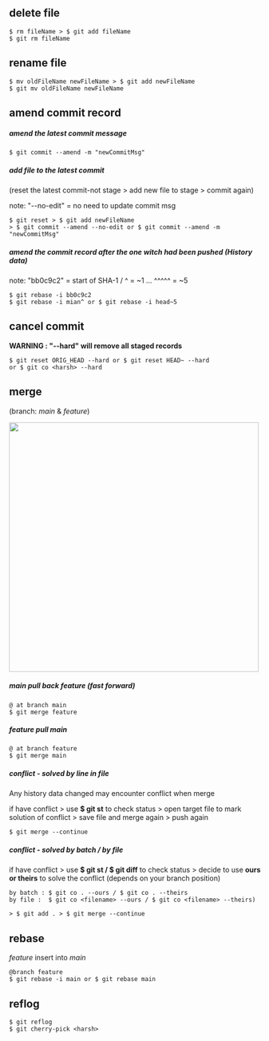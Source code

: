## delete file
```
$ rm fileName > $ git add fileName
$ git rm fileName
```

## rename file
```
$ mv oldFileName newFileName > $ git add newFileName
$ git mv oldFileName newFileName
```

## amend commit record

##### amend the latest commit message

```
$ git commit --amend -m "newCommitMsg"
````

##### add file to the latest commit

   (reset the latest commit-not stage > add new file to stage > commit again)

   note: "--no-edit" = no need to update commit msg

```
$ git reset > $ git add newFileName
> $ git commit --amend --no-edit or $ git commit --amend -m "newCommitMsg"
```

##### amend the commit record after the one witch had been pushed (History data)

   note: "bb0c9c2" = start of SHA-1 / ^ = ~1 ... ^^^^^ = ~5

```
$ git rebase -i bb0c9c2
$ git rebase -i mian^ or $ git rebase -i head~5
```

## cancel commit
**WARNING : "--hard" will remove all staged records**
```
$ git reset ORIG_HEAD --hard or $ git reset HEAD~ --hard
or $ git co <harsh> --hard
```


## merge
(branch: _main_ & _feature_)

<img src="https://raw.githubusercontent.com/rubywu0604/learningNote/main/Image/merge%20vs%20rebase.png" width="500" >


##### _main_ pull back _feature_ (fast forward)

```
@ at branch main
$ git merge feature
```

##### _feature_ pull _main_

```
@ at branch feature
$ git merge main
```
##### conflict - solved by line in file

Any history data changed may encounter conflict when merge

if have conflict > use **$ git st** to check status >
open target file to mark solution of conflict > save file and merge again > push again

```
$ git merge --continue
```

##### conflict - solved by batch / by file

if have conflict > use **$ git st / $ git diff** to check status >
decide to use **ours or theirs** to solve the conflict (depends on your branch position)

```
by batch : $ git co . --ours / $ git co . --theirs
by file :  $ git co <filename> --ours / $ git co <filename> --theirs) 

> $ git add . > $ git merge --continue
```

## rebase
_feature_ insert into _main_

```
@branch feature
$ git rebase -i main or $ git rebase main
```

## reflog
```
$ git reflog
$ git cherry-pick <harsh>
```
